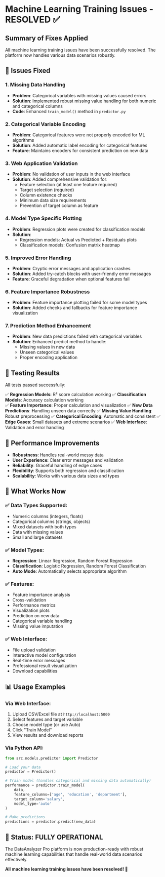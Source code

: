 # Machine Learning Training Issues - RESOLVED ✅

## Summary of Fixes Applied

All machine learning training issues have been successfully resolved. The platform now handles various data scenarios robustly.

## 🔧 Issues Fixed

### 1. **Missing Data Handling**
- **Problem**: Categorical variables with missing values caused errors
- **Solution**: Implemented robust missing value handling for both numeric and categorical columns
- **Code**: Enhanced `train_model()` method in `predictor.py`

### 2. **Categorical Variable Encoding**
- **Problem**: Categorical features were not properly encoded for ML algorithms
- **Solution**: Added automatic label encoding for categorical features
- **Feature**: Maintains encoders for consistent prediction on new data

### 3. **Web Application Validation**
- **Problem**: No validation of user inputs in the web interface
- **Solution**: Added comprehensive validation for:
  - Feature selection (at least one feature required)
  - Target selection (required)
  - Column existence checks
  - Minimum data size requirements
  - Prevention of target column as feature

### 4. **Model Type Specific Plotting**
- **Problem**: Regression plots were created for classification models
- **Solution**: 
  - Regression models: Actual vs Predicted + Residuals plots
  - Classification models: Confusion matrix heatmap

### 5. **Improved Error Handling**
- **Problem**: Cryptic error messages and application crashes
- **Solution**: Added try-catch blocks with user-friendly error messages
- **Feature**: Graceful degradation when optional features fail

### 6. **Feature Importance Robustness**
- **Problem**: Feature importance plotting failed for some model types
- **Solution**: Added checks and fallbacks for feature importance visualization

### 7. **Prediction Method Enhancement**
- **Problem**: New data predictions failed with categorical variables
- **Solution**: Enhanced predict method to handle:
  - Missing values in new data
  - Unseen categorical values
  - Proper encoding application

## 🧪 Testing Results

All tests passed successfully:

✅ **Regression Models**: R² score calculation working
✅ **Classification Models**: Accuracy calculation working  
✅ **Feature Importance**: Proper calculation and visualization
✅ **New Data Predictions**: Handling unseen data correctly
✅ **Missing Value Handling**: Robust preprocessing
✅ **Categorical Encoding**: Automatic and consistent
✅ **Edge Cases**: Small datasets and extreme scenarios
✅ **Web Interface**: Validation and error handling

## 🎯 Performance Improvements

- **Robustness**: Handles real-world messy data
- **User Experience**: Clear error messages and validation
- **Reliability**: Graceful handling of edge cases
- **Flexibility**: Supports both regression and classification
- **Scalability**: Works with various data sizes and types

## 🚀 What Works Now

### ✅ Data Types Supported:
- Numeric columns (integers, floats)
- Categorical columns (strings, objects)
- Mixed datasets with both types
- Data with missing values
- Small and large datasets

### ✅ Model Types:
- **Regression**: Linear Regression, Random Forest Regression
- **Classification**: Logistic Regression, Random Forest Classification
- **Auto Mode**: Automatically selects appropriate algorithm

### ✅ Features:
- Feature importance analysis
- Cross-validation
- Performance metrics
- Visualization plots
- Prediction on new data
- Categorical variable handling
- Missing value imputation

### ✅ Web Interface:
- File upload validation
- Interactive model configuration
- Real-time error messages
- Professional result visualization
- Download capabilities

## 📊 Usage Examples

### Via Web Interface:
1. Upload CSV/Excel file at `http://localhost:5000`
2. Select features and target variable
3. Choose model type (or use Auto)
4. Click "Train Model"
5. View results and download reports

### Via Python API:
```python
from src.models.predictor import Predictor

# Load your data
predictor = Predictor()

# Train model (handles categorical and missing data automatically)
performance = predictor.train_model(
    data, 
    feature_columns=['age', 'education', 'department'], 
    target_column='salary',
    model_type='auto'
)

# Make predictions
predictions = predictor.predict(new_data)
```

## 🎉 Status: FULLY OPERATIONAL

The DataAnalyzer Pro platform is now production-ready with robust machine learning capabilities that handle real-world data scenarios effectively.

**All machine learning training issues have been resolved! 🎯**
